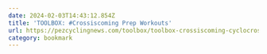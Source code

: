 ```yaml
---
date: 2024-02-03T14:43:12.854Z
title: 'TOOLBOX: #Crossiscoming Prep Workouts'
url: https://pezcyclingnews.com/toolbox/toolbox-crossiscoming-cyclocross-workouts/
category: bookmark
---
```

